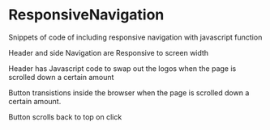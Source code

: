 # ResponsiveNavigation
Snippets of code of including responsive navigation with javascript function

Header and side Navigation are Responsive to screen width

Header has Javascript code to swap out the logos when the page is scrolled down a certain amount

Button transistions inside the browser when the page is scrolled down a certain amount.

Button scrolls back to top on click
